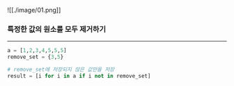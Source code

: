![[./image/01.png]]

### 특정한 값의 원소를 모두 제거하기
---
``` python
a = [1,2,3,4,5,5,5]
remove_set = {3,5}

# remove_set에 저장되지 않은 값만을 저장
result = [i for i in a if i not in remove_set]
```

